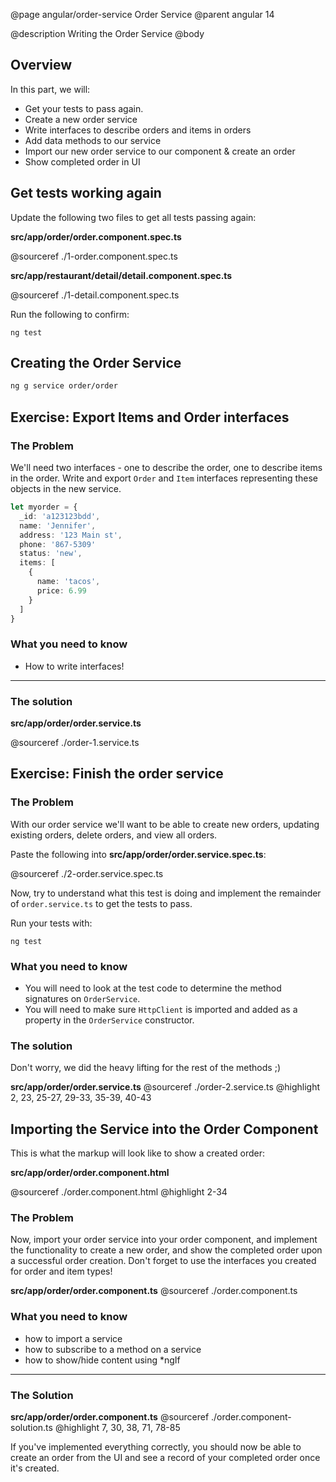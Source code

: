 @page angular/order-service Order Service
@parent angular 14

@description Writing the Order Service
@body

## Overview

In this part, we will:

- Get your tests to pass again.
- Create a new order service
- Write interfaces to describe orders and items in orders
- Add data methods to our service
- Import our new order service to our component & create an order
- Show completed order in UI


## Get tests working again

Update the following two files to get all tests passing again:

__src/app/order/order.component.spec.ts__

@sourceref ./1-order.component.spec.ts

__src/app/restaurant/detail/detail.component.spec.ts__

@sourceref ./1-detail.component.spec.ts

Run the following to confirm:

```shell
ng test
```

## Creating the Order Service

```bash
ng g service order/order
```

## Exercise: Export Items and Order interfaces

### The Problem

We'll need two interfaces - one to describe the order, one to describe items in the order. Write and export `Order` and `Item` interfaces representing these objects in the new service.

```typescript
let myorder = {
  _id: 'a123123bdd',
  name: 'Jennifer',
  address: '123 Main st',
  phone: '867-5309'
  status: 'new',
  items: [
    {
      name: 'tacos',
      price: 6.99
    }
  ]
}
```

### What you need to know

- How to write interfaces!

---

### The solution

__src/app/order/order.service.ts__

@sourceref ./order-1.service.ts

## Exercise: Finish the order service

### The Problem

With our order service we'll want to be able to create new orders, updating existing orders, delete orders, and view all orders.

Paste the following into __src/app/order/order.service.spec.ts__:

@sourceref ./2-order.service.spec.ts

Now, try to understand what this test is doing and
implement the remainder of `order.service.ts` to
get the tests to pass.

Run your tests with:

```shell
ng test
```

### What you need to know

- You will need to look at the test code to determine
  the method signatures on `OrderService`.
- You will need to make sure `HttpClient` is imported and
  added as a property in the  `OrderService` constructor.

### The solution

Don't worry, we did the heavy lifting for the rest of the methods ;)

__src/app/order/order.service.ts__
@sourceref ./order-2.service.ts
@highlight 2, 23, 25-27, 29-33, 35-39, 40-43

## Importing the Service into the Order Component

This is what the markup will look like to show a created order:

__src/app/order/order.component.html__

@sourceref ./order.component.html
@highlight 2-34

### The Problem

Now, import your order service into your order component, and implement the functionality to create a new order, and show the completed order upon a successful order creation. Don't forget to use the interfaces you created for order and item types!

__src/app/order/order.component.ts__
@sourceref ./order.component.ts


### What you need to know

- how to import a service
- how to subscribe to a method on a service
- how to show/hide content using *ngIf

---

### The Solution

__src/app/order/order.component.ts__
@sourceref ./order.component-solution.ts
@highlight 7, 30, 38, 71, 78-85

If you've implemented everything correctly, you should now be able to create an order from the UI and see a record of your completed order once it's created.
